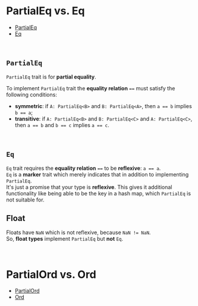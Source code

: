 # PartialEq vs. Eq
- [PartialEq](https://doc.rust-lang.org/std/cmp/trait.PartialEq.html)
- [Eq](https://doc.rust-lang.org/std/cmp/trait.Eq.html)

<br>

## `PartialEq`
`PartialEq` trait is for **partial equality**. <br>

To implement `PartialEq` trait the **equality relation** `==` must satisfy the following conditions:
- **symmetric**: if `A: PartialEq<B>` and `B: PartialEq<A>`, then `a == b` implies `b == a`;
- **transitive**: if `A: PartialEq<B>` and `B: PartialEq<C>` and `A: PartialEq<C>`, then `a == b` and `b == c` implies `a == c`.

<br>

## `Eq`
`Eq` trait requires the **equality relation** `==` to be **reflexive**: `a == a`.<br>
`Eq` is a **marker** trait which merely indicates that in addition to implementing `PartialEq`.<br>
It's just a promise that your type is **reflexive**. This gives it additional functionality like being able to be the key in a hash map, which `PartialEq` is not suitable for.<br>

## Float
Floats have `NaN` which is not reflexive, because `NaN != NaN`.<br>
So, **float types** implement `PartialEq` but **not** `Eq`.<br>

<br>

# PartialOrd vs. Ord
- [PartialOrd](https://doc.rust-lang.org/std/cmp/trait.PartialOrd.html)<br>
- [Ord](https://doc.rust-lang.org/std/cmp/trait.Ord.html)

